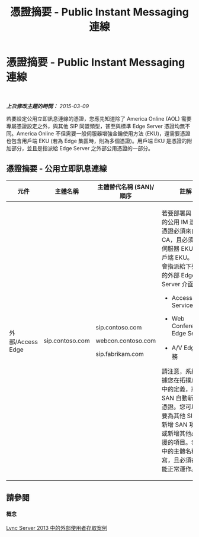 ﻿---
title: 憑證摘要 - Public Instant Messaging 連線
TOCTitle: 憑證摘要 - Public Instant Messaging 連線
ms:assetid: 2b3687ee-50c2-4c1c-880e-8dcf8bd4f309
ms:mtpsurl: https://technet.microsoft.com/zh-tw/library/JJ618370(v=OCS.15)
ms:contentKeyID: 49290411
ms.date: 08/10/2015
mtps_version: v=OCS.15
ms.translationtype: HT
---

# 憑證摘要 - Public Instant Messaging 連線

 

_**上次修改主題的時間：** 2015-03-09_

若要設定公用立即訊息連線的憑證，您應先知道除了 America Online (AOL) 需要專屬憑證設定之外，與其他 SIP 同盟類型，甚至與標準 Edge Server 憑證均無不同。America Online 不但需要一般伺服器增強金鑰使用方法 (EKU)，還需要憑證也包含用戶端 EKU (若為 Edge 集區時，則為多個憑證)。用戶端 EKU 是憑證的附加部分，並且是指派給 Edge Server 之外部公用憑證的一部分。

## 憑證摘要 - 公用立即訊息連線


<table>
<colgroup>
<col style="width: 25%" />
<col style="width: 25%" />
<col style="width: 25%" />
<col style="width: 25%" />
</colgroup>
<thead>
<tr class="header">
<th>元件</th>
<th>主體名稱</th>
<th>主體替代名稱 (SAN)/順序</th>
<th>註解</th>
</tr>
</thead>
<tbody>
<tr class="odd">
<td><p>外部/Access Edge</p></td>
<td><p>sip.contoso.com</p></td>
<td><p>sip.contoso.com</p>
<p>webcon.contoso.com</p>
<p>sip.fabrikam.com</p></td>
<td><p>若要部署與 AOL 的公用 IM 連線，憑證必須來自公用 CA，且必須具有伺服器 EKU 和用戶端 EKU。憑證會指派給下列項目的外部 Edge Server 介面：</p>
<ul>
<li><p>Access Edge Service</p></li>
<li><p>Web Conferencing Edge Service</p></li>
<li><p>A/V Edge 服務</p></li>
</ul>
<p>請注意，系統會根據您在拓撲產生器中的定義，將 SAN 自動新增至憑證。您可以視需要為其他 SIP 網域新增 SAN 項目，或新增其他必須支援的項目。SAN 中的主體名稱會複寫，且必須存在才能正常運作。</p></td>
</tr>
</tbody>
</table>


## 請參閱

#### 概念

[Lync Server 2013 中的外部使用者存取案例](lync-server-2013-scenarios-for-external-user-access.md)

